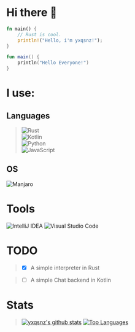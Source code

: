 # Hi there 👋

```rust
fn main() {
    // Rust is cool.
    println!("Hello, i'm yxqsnz!");
}
```
```kt
fun main() {
    println("Hello Everyone!")
}
```
# I use:
## Languages

> ![Rust](https://img.shields.io/badge/rust-%23000000.svg?&style=for-the-badge&logo=rust&logoColor=white) \
> ![Kotlin](https://img.shields.io/badge/kotlin-%230095D5.svg?&style=for-the-badge&logo=kotlin&logoColor=white) \
> ![Python](https://img.shields.io/badge/Python-ffcc3b?style=for-the-badge&logo=python) \
> ![JavaScript](https://img.shields.io/badge/Javascript-000?style=for-the-badge&logo=javascript)

## OS
 ![Manjaro](https://img.shields.io/badge/Manjaro-fff?style=for-the-badge&logo=manjaro)
# Tools
 <img alt="IntelliJ IDEA" src="https://img.shields.io/badge/IntelliJIDEA-000000.svg?&style=for-the-badge&logo=intellij-idea&logoColor=white"/>
 <img alt="Visual Studio Code" src="https://img.shields.io/badge/VisualStudioCode-0078d7.svg?&style=for-the-badge&logo=visual-studio-code&logoColor=white"/>

# TODO
> - [x] A simple interpreter in Rust

> - [ ] A simple Chat backend in Kotlin

# Stats

> [![yxqsnz's github stats](https://github-readme-stats.vercel.app/api?username=yxqsnz&show_icons=true&theme=onedark&count_private=true)](https://github.com/anuraghazra/github-readme-stats)
[![Top Languages](https://github-readme-stats.vercel.app/api/top-langs/?username=yxqsnz&langs_count=20&theme=onedark&layout=compact)](https://github.com/anuraghazra/github-readme-stats)

